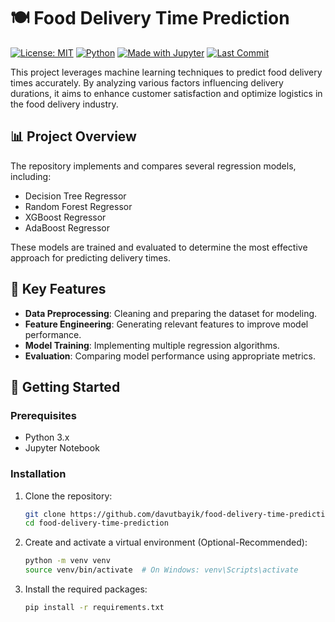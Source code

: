 # 🍽️ Food Delivery Time Prediction

[![License: MIT](https://img.shields.io/badge/License-MIT-blue.svg)](LICENSE)
[![Python](https://img.shields.io/badge/Python-3.9%2B-blue.svg)](https://www.python.org/)
[![Made with Jupyter](https://img.shields.io/badge/Made%20with-Jupyter-orange.svg)](https://jupyter.org/)
[![Last Commit](https://img.shields.io/github/last-commit/davutbayik/food-delivery-time-prediction)](https://github.com/davutbayik/food-delivery-time-prediction/commits/main)

This project leverages machine learning techniques to predict food delivery times accurately. By analyzing various factors influencing delivery durations, it aims to enhance customer satisfaction and optimize logistics in the food delivery industry.

## 📊 Project Overview

The repository implements and compares several regression models, including:

- Decision Tree Regressor
- Random Forest Regressor
- XGBoost Regressor
- AdaBoost Regressor

These models are trained and evaluated to determine the most effective approach for predicting delivery times.

## 🧠 Key Features

- **Data Preprocessing**: Cleaning and preparing the dataset for modeling.
- **Feature Engineering**: Generating relevant features to improve model performance.
- **Model Training**: Implementing multiple regression algorithms.
- **Evaluation**: Comparing model performance using appropriate metrics.


## 🚀 Getting Started

### Prerequisites

- Python 3.x
- Jupyter Notebook

### Installation

1. Clone the repository:

   ```bash
   git clone https://github.com/davutbayik/food-delivery-time-prediction.git
   cd food-delivery-time-prediction

2. Create and activate a virtual environment (Optional-Recommended):

   ```bash
   python -m venv venv
   source venv/bin/activate  # On Windows: venv\Scripts\activate

3. Install the required packages:
   ```bash
   pip install -r requirements.txt

